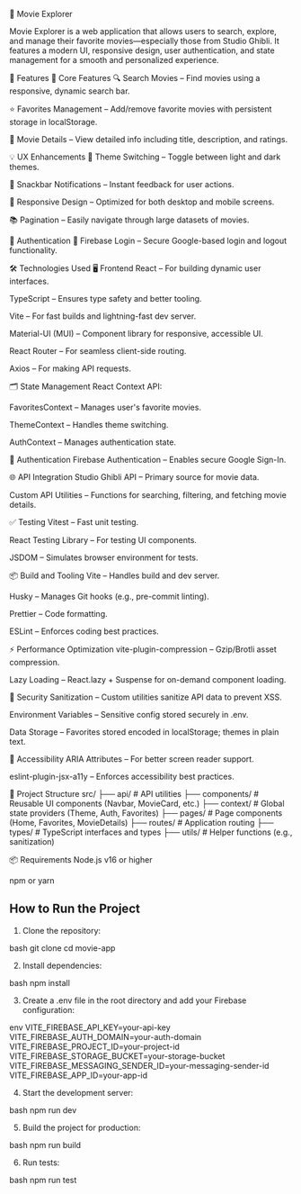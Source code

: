 🎥 Movie Explorer

Movie Explorer is a web application that allows users to search, explore, and manage their favorite movies—especially those from Studio Ghibli. It features a modern UI, responsive design, user authentication, and state management for a smooth and personalized experience.

🚀 Features
🔧 Core Features
🔍 Search Movies – Find movies using a responsive, dynamic search bar.

⭐ Favorites Management – Add/remove favorite movies with persistent storage in localStorage.

📄 Movie Details – View detailed info including title, description, and ratings.

💡 UX Enhancements
🌙 Theme Switching – Toggle between light and dark themes.

🔔 Snackbar Notifications – Instant feedback for user actions.

📱 Responsive Design – Optimized for both desktop and mobile screens.

📚 Pagination – Easily navigate through large datasets of movies.

🔐 Authentication
🔑 Firebase Login – Secure Google-based login and logout functionality.

🛠️ Technologies Used
🖥️ Frontend
React – For building dynamic user interfaces.

TypeScript – Ensures type safety and better tooling.

Vite – For fast builds and lightning-fast dev server.

Material-UI (MUI) – Component library for responsive, accessible UI.

React Router – For seamless client-side routing.

Axios – For making API requests.

🗂️ State Management
React Context API:

FavoritesContext – Manages user's favorite movies.

ThemeContext – Handles theme switching.

AuthContext – Manages authentication state.

🔐 Authentication
Firebase Authentication – Enables secure Google Sign-In.

🌐 API Integration
Studio Ghibli API – Primary source for movie data.

Custom API Utilities – Functions for searching, filtering, and fetching movie details.

✅ Testing
Vitest – Fast unit testing.

React Testing Library – For testing UI components.

JSDOM – Simulates browser environment for tests.

📦 Build and Tooling
Vite – Handles build and dev server.

Husky – Manages Git hooks (e.g., pre-commit linting).

Prettier – Code formatting.

ESLint – Enforces coding best practices.

⚡ Performance Optimization
vite-plugin-compression – Gzip/Brotli asset compression.

Lazy Loading – React.lazy + Suspense for on-demand component loading.

🔐 Security
Sanitization – Custom utilities sanitize API data to prevent XSS.

Environment Variables – Sensitive config stored securely in .env.

Data Storage – Favorites stored encoded in localStorage; themes in plain text.

🌈 Accessibility
ARIA Attributes – For better screen reader support.

eslint-plugin-jsx-a11y – Enforces accessibility best practices.

📁 Project Structure
src/
├── api/ # API utilities
├── components/ # Reusable UI components (Navbar, MovieCard, etc.)
├── context/ # Global state providers (Theme, Auth, Favorites)
├── pages/ # Page components (Home, Favorites, MovieDetails)
├── routes/ # Application routing
├── types/ # TypeScript interfaces and types
├── utils/ # Helper functions (e.g., sanitization)

📦 Requirements
Node.js v16 or higher

npm or yarn

## How to Run the Project

1. Clone the repository:

bash
git clone <repository-url>
cd movie-app

2. Install dependencies:

bash
npm install

3. Create a .env file in the root directory and add your Firebase configuration:

env
VITE_FIREBASE_API_KEY=your-api-key
VITE_FIREBASE_AUTH_DOMAIN=your-auth-domain
VITE_FIREBASE_PROJECT_ID=your-project-id
VITE_FIREBASE_STORAGE_BUCKET=your-storage-bucket
VITE_FIREBASE_MESSAGING_SENDER_ID=your-messaging-sender-id
VITE_FIREBASE_APP_ID=your-app-id

4. Start the development server:

bash
npm run dev

5. Build the project for production:

bash
npm run build

6. Run tests:

bash
npm run test
